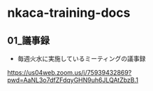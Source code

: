 # nkaca-training-docs
## 01_議事録
- 毎週火水に実施しているミーティングの議事録

https://us04web.zoom.us/j/75939432869?pwd=AaNL3o7dfZFdqyGHN9uh6JLQAtZbzB.1